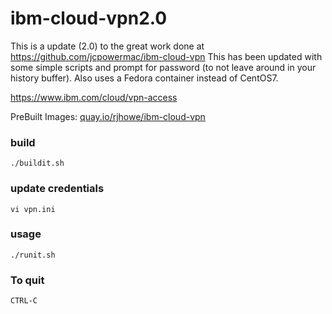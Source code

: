 # ibm-cloud-vpn2.0

This is a update (2.0) to the great work done at https://github.com/jcpowermac/ibm-cloud-vpn
This has been updated with some simple scripts and prompt for password (to not leave around in your history buffer). Also uses a Fedora container instead of CentOS7.

https://www.ibm.com/cloud/vpn-access

PreBuilt Images: [quay.io/rjhowe/ibm-cloud-vpn](https://quay.io/rjhowe/ibm-cloud-vpn)

### build

```
./buildit.sh
```

### update credentials 

```
vi vpn.ini
```

### usage

```
./runit.sh 
```

### To quit
```
CTRL-C
```
